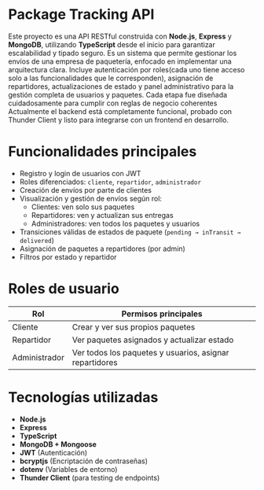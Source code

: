#  Package Tracking API
Este proyecto es una API RESTful construida con **Node.js**, **Express** y **MongoDB**, utilizando **TypeScript** desde el inicio para garantizar escalabilidad y tipado seguro.
Es un sistema que permite gestionar los envíos de una empresa de paquetería, enfocado en implementar una arquitectura clara. 
Incluye autenticación por roles(cada uno tiene acceso solo a las funcionalidades que le corresponden), asignación de repartidores, actualizaciones de estado y panel administrativo para la gestión completa de usuarios y paquetes. 
Cada etapa fue diseñada cuidadosamente para cumplir con reglas de negocio coherentes
Actualmente el backend está completamente funcional, probado con Thunder Client y listo para integrarse con un frontend en desarrollo.

# Funcionalidades principales

- Registro y login de usuarios con JWT
- Roles diferenciados: `cliente`, `repartidor`, `administrador`
- Creación de envíos por parte de clientes
- Visualización y gestión de envíos según rol:
  - Clientes: ven solo sus paquetes
  - Repartidores: ven y actualizan sus entregas
  - Administradores: ven todos los paquetes y usuarios
- Transiciones válidas de estados de paquete (`pending → inTransit → delivered`)
- Asignación de paquetes a repartidores (por admin)
- Filtros por estado y repartidor

#  Roles de usuario

| Rol         | Permisos principales |
|-------------|----------------------|
| Cliente     | Crear y ver sus propios paquetes |
| Repartidor  | Ver paquetes asignados y actualizar estado |
| Administrador | Ver todos los paquetes y usuarios, asignar repartidores |

#  Tecnologías utilizadas

- **Node.js**
- **Express**
- **TypeScript**
- **MongoDB + Mongoose**
- **JWT** (Autenticación)
- **bcryptjs** (Encriptación de contraseñas)
- **dotenv** (Variables de entorno)
- **Thunder Client** (para testing de endpoints)
